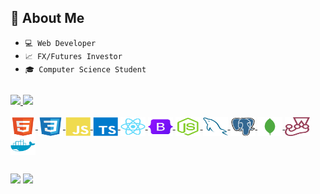 ## 📄 About Me

- `💻 Web Developer`
- `📈 FX/Futures Investor`
- `🎓 Computer Science Student`

##

<div>
  <a href="https://github.com/jonathan-wanderley">
  <img height="180em" src="https://github-readme-stats.vercel.app/api?username=jonathan-wanderley&show_icons=true&theme=dark&include_all_commits=true"/>
  <img height="180em" src="https://github-readme-stats.vercel.app/api/top-langs/?username=jonathan-wanderley&layout=compact&langs_count=7&theme=dark"/>
</div>
  
<div style="display: inline_block"><br>
  <img align="center" title="HTML" alt="HTML" height="30" width="40" src="https://raw.githubusercontent.com/devicons/devicon/master/icons/html5/html5-original.svg">
  <img align="center" title="CSS" alt="CSS" height="30" width="40" src="https://raw.githubusercontent.com/devicons/devicon/master/icons/css3/css3-original.svg">
  <img align="center" title="JavaScript" alt="JavaScript" height="30" width="40" src="https://raw.githubusercontent.com/devicons/devicon/master/icons/javascript/javascript-plain.svg">
  <img align="center" title="TypeScript" alt="TypeScript" height="30" width="40" src="https://raw.githubusercontent.com/devicons/devicon/master/icons/typescript/typescript-plain.svg">
  <img align="center" title="React" alt="React" height="30" width="40" src="https://raw.githubusercontent.com/devicons/devicon/1119b9f84c0290e0f0b38982099a2bd027a48bf1/icons/react/react-original.svg">
  <img align="center" title="Bootstrap" alt="Bootstrap" height="30" width="40" src="https://raw.githubusercontent.com/devicons/devicon/master/icons/bootstrap/bootstrap-original.svg">
  <img align="center" title="NodeJs" alt="NodeJs" height="30" width="40" src="https://raw.githubusercontent.com/devicons/devicon/master/icons/nodejs/nodejs-original.svg">
  <img align="center" title="MySQL" alt="MySQL" height="30" width="40" src="https://raw.githubusercontent.com/devicons/devicon/master/icons/mysql/mysql-original.svg">
  <img align="center" title="PostgreSQL" alt="PostgreSQL" height="30" width="40" src="https://raw.githubusercontent.com/devicons/devicon/master/icons/postgresql/postgresql-original.svg">
  <img align="center" title="MongoDB" alt="MongoDB" height="30" width="40" src="https://raw.githubusercontent.com/devicons/devicon/master/icons/mongodb/mongodb-plain.svg">
  <img align="center" title="Jest" alt="Jest" height="30" width="40" src="https://raw.githubusercontent.com/devicons/devicon/master/icons/jest/jest-plain.svg">
  <img align="center" title="Doker" alt="Docker" height="30" width="40" src="https://raw.githubusercontent.com/devicons/devicon/master/icons/docker/docker-plain.svg">
  </div>
 
  ## 

[<img src = "https://img.shields.io/badge/Github-000000?style=for-the-badge&logo=github&logoColor=white">](https://www.github.com/jonathan-wanderley/) [<img src="https://img.shields.io/badge/linkedin-%230077B5.svg?&style=for-the-badge&logo=linkedin&logoColor=white" />](https://www.linkedin.com/in/jonathan-wanderley/) 

